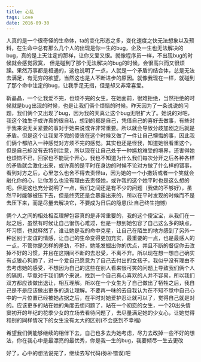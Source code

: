 ```yaml
---
title: 心乱
tags: Love
date: 2016-09-30
---
```

人真的是一个很奇怪的生命体，ta的变化形态之多，变化速度之快无法想象以及预料，在生命中总有那么几个人的出现是你一生的bug，企及一生也无法解决的bug，真的是上天注定的那样，让你又爱又恨。就像程序员一样，不出现bug的时候就会感觉寂寞， 但是碰到了那个无法解决的bug的时候，会很高兴而又很烦躁。果然万事都是相通的，这也说明了一点，人就是一个矛盾的结合体，总是无法去满足，有无穷的欲望，当然这也是人不断进步的原因。就像我现在一样，就碰到了那个命中注定的bug，让我手足无措，但是却又非常喜爱。

靳晶晶，一个让我爱不完，也烦不完的女生。在她面前，很难拒绝，当然拒绝的时候就是bug出现的时候，也是让我们俩个烦恼的时候。昨天因为了一条说说的问题，我们俩个又出现了bug，因为我的天真让这个bug无限扩大了。她说的对吧，我这个独生子或许真的很自私，想到的都是自己，凭借自己的喜好去做事，有些对于我来说无关紧要的事对于她来说或许非常重要。所以就会导致分歧加剧之后就是矛盾。但是这个让我爱不完的傻货在这个时候又做了一件让自己懊悔的事，因此我们俩个都陷入一种感觉对方烦不完的感觉。其实也还是怪我，知道她很看重这个，但是自己却没有去特别注意，所以现在让自己处于一种尴尬难受的境界，还害得她也烦恼不已，回家也不能玩个开心，我也不知道为什么我们每次分开之后各种各样的矛盾就会激化出来，或许真的是平时在身边的时候不论对方做了什么样的错事，看到对方之后，心里怎么也舍不得去责怪ta，因为她的一个小撒娇或者一个笑就会融化你的心，让你怎么也没有理由去责怪她，或许我的这个她平时也是这么想的吧。但是这也充分说明了一点，我们之间还是有不少的问题（我做的不够好），虽然平时能够被压下去，但是终究还是会暴露出来的，所以在平时发现的时候而不是去压下来，而是尽量去解决它，不要成为日后的隐患(让自己终生抱憾)

俩个人之间的相处相互理解包容真的是非常重要的，我的这个傻宝宝，从我们在一起之后，虽然有时候让自己很伤心难过，但是一想到她包容了自己这么多的缺点，坏习惯，也就释然了，谁让她是我的命中克星，让自己在陌生的地方感到了另外一种区别于友谊的情感，让自己的生命变得更加充实，最重要的一点，也是最感人的一点，不管你是怎样的差劲，不好，她能发掘出你的优点，并且不断的督促你去改掉不好的习惯，并且在这期间不断的去忍受，不离不弃。所以现在想一想自己确实有点狼心狗肺了，对一个爱自己愿意为了自己去付出的女孩子，我似乎没有理由不去考虑她的感受，不想因为自己的这些在别人看来很可笑的问题上导致我们俩个人的隔阂，毕竟对于我们俩个来说，找到一个自己真心喜欢的人并不容易，所以我们双方都应该做出退让，相互理解。所以在一个女生为了自己做出了牺牲之后，我自己是不是应该做出更多的退让理解。不要再一味的去自我认为在不知不觉中自己心中的一片位置已经被她占据之后，在平时对她爱护忍让就可以了，觉得自己就是对的。应该更多的站在她的角度去想问题了，站在一个初恋的女生，一个20出头情窦初开的年纪的花季少女的立场去看待问题了，去尽量满足她的少女心，让她觉得和别的同样情况下的女生没有太大的区别(不会感到不幸福)

希望我们俩能够继续的相伴下去，自己也多去为她考虑，尽力去改掉一些不好的想法，你在我心中是最漂亮的最优秀，你是我一生的bug，我要倾尽一生去更改

好了，心中的想法说完了，继续去写代码(弥补错误)吧
